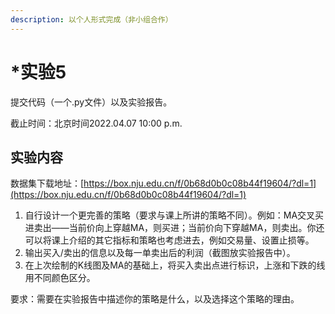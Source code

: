 ```yaml
---
description: 以个人形式完成（非小组合作）
---
```


# \*实验5

提交代码（一个.py文件）以及实验报告。

截止时间：北京时间2022.04.07 10:00 p.m.

## 实验内容

数据集下载地址：[https://box.nju.edu.cn/f/0b68d0b0c08b44f19604/?dl=1](https://box.nju.edu.cn/f/0b68d0b0c08b44f19604/?dl=1)

1. 自行设计一个更完善的策略（要求与课上所讲的策略不同）。例如：MA交叉买进卖出——当前价向上穿越MA，则买进；当前价向下穿越MA，则卖出。你还可以将课上介绍的其它指标和策略也考虑进去，例如交易量、设置止损等。
2. 输出买入/卖出的信息以及每一单卖出后的利润（截图放实验报告中）。
3. 在上次绘制的K线图及MA的基础上，将买入卖出点进行标识，上涨和下跌的线用不同颜色区分。

要求：需要在实验报告中描述你的策略是什么，以及选择这个策略的理由。
